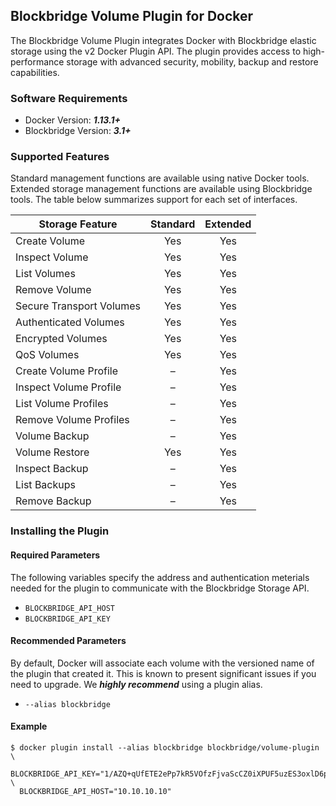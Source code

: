 ##  Blockbridge Volume Plugin for Docker

The Blockbridge Volume Plugin integrates Docker with Blockbridge elastic storage using the v2 Docker Plugin API. The plugin provides access to high-performance storage with advanced security, mobility, backup and restore capabilities.

### Software Requirements

- Docker Version: ***1.13.1+***
- Blockbridge Version: ***3.1+***

### Supported Features

Standard management functions are available using native Docker tools. Extended storage management functions are available using Blockbridge tools. The table below summarizes support for each set of interfaces.

| Storage Feature          | Standard         | Extended |
| ------------------------ | :------------: | :-----------------: |
| Create Volume            | Yes            | Yes |
| Inspect Volume           | Yes            | Yes |
| List Volumes             | Yes            | Yes |
| Remove Volume            | Yes            | Yes |
| Secure Transport Volumes | Yes            | Yes |
| Authenticated Volumes    | Yes            | Yes |
| Encrypted Volumes        | Yes            | Yes |
| QoS Volumes              | Yes            | Yes |
| Create Volume Profile    | –              | Yes |
| Inspect Volume Profile   | –              | Yes |
| List Volume Profiles     | –              | Yes |
| Remove Volume Profiles   | –              | Yes |
| Volume Backup            | –              | Yes |
| Volume Restore           | Yes            | Yes |
| Inspect Backup           | –              | Yes |
| List Backups             | –              | Yes |
| Remove Backup            | –              | Yes |


### Installing the Plugin

#### Required Parameters

The following variables specify the address and authentication meterials needed for the plugin to communicate with the Blockbridge Storage API.
- ````BLOCKBRIDGE_API_HOST ````
- ````BLOCKBRIDGE_API_KEY````

#### Recommended Parameters

By default, Docker will associate each volume with the versioned name of the plugin that created it. This is known to present significant issues if you need to upgrade. We ***highly recommend*** using a plugin alias.

- ````--alias blockbridge````

#### Example
````
$ docker plugin install --alias blockbridge blockbridge/volume-plugin \
  BLOCKBRIDGE_API_KEY="1/AZQ+qUfETE2ePp7kR5VOfzFjvaScCZ0iXPUF5uzES3oxlD6pR8RNDA" \
  BLOCKBRIDGE_API_HOST="10.10.10.10"
````

